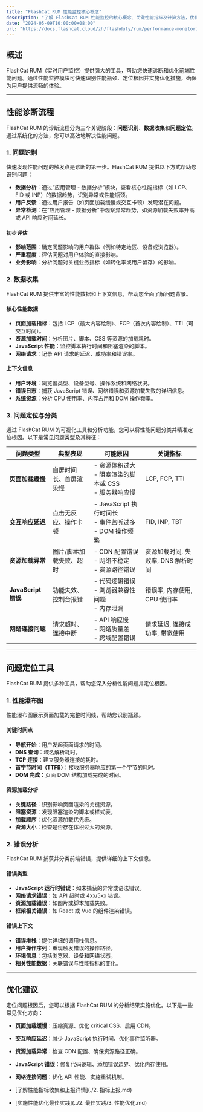 ```yaml
---
title: "FlashCat RUM 性能监控核心概念"
description: "了解 FlashCat RUM 性能监控的核心概念、关键性能指标及计算方法，优化用户体验。"
date: "2024-05-09T10:00:00+08:00"
url: "https://docs.flashcat.cloud/zh/flashduty/rum/performance-monitoring-concepts"
---
```


## 概述

FlashCat RUM（实时用户监控）提供强大的工具，帮助您快速诊断和优化前端性能问题。通过性能监控模块可快速识别性能瓶颈、定位根因并实施优化措施，确保为用户提供流畅的体验。

---

## 性能诊断流程

FlashCat RUM 的诊断流程分为三个关键阶段：**问题识别**、**数据收集**和**问题定位**。通过系统化的方法，您可以高效地解决性能问题。

### 1. 问题识别

快速发现性能问题的触发点是诊断的第一步。FlashCat RUM 提供以下方式帮助您识别问题：

- **数据分析**：通过“应用管理 - 数据分析”模块，查看核心性能指标（如 LCP、FID 或 INP）的数据趋势，识别异常或性能瓶颈。
- **用户反馈**：通过用户报告（如页面加载缓慢或交互卡顿）发现潜在问题。
- **异常检测**：在“应用管理 - 数据分析”中观察异常趋势，如资源加载失败率升高或 API 响应时间延长。

#### 初步评估

- **影响范围**：确定问题影响的用户群体（例如特定地区、设备或浏览器）。
- **严重程度**：评估问题对用户体验的直接影响。
- **业务影响**：分析问题对关键业务指标（如转化率或用户留存）的影响。

### 2. 数据收集

FlashCat RUM 提供丰富的性能数据和上下文信息，帮助您全面了解问题背景。

#### 核心性能数据

- **页面加载指标**：包括 LCP（最大内容绘制）、FCP（首次内容绘制）、TTI（可交互时间）。
- **资源加载时间**：分析图片、脚本、CSS 等资源的加载耗时。
- **JavaScript 性能**：监控脚本执行时间和阻塞渲染的脚本。
- **网络请求**：记录 API 请求的延迟、成功率和错误率。

#### 上下文信息

- **用户环境**：浏览器类型、设备型号、操作系统和网络状况。
- **错误日志**：捕获 JavaScript 错误、网络错误和资源加载失败的详细信息。
- **系统资源**：分析 CPU 使用率、内存占用和 DOM 操作频率。

### 3. 问题定位与分类

通过 FlashCat RUM 的可视化工具和分析功能，您可以将性能问题分类并精准定位根因。以下是常见问题类型及其特征：

| 问题类型            | 典型表现                | 可能原因                                                    | 关键指标                           |
| ------------------- | ----------------------- | ----------------------------------------------------------- | ---------------------------------- |
| **页面加载缓慢**    | 白屏时间长、首屏渲染慢  | - 资源体积过大<br>- 阻塞渲染的脚本或 CSS<br>- 服务器响应慢  | LCP, FCP, TTI                      |
| **交互响应延迟**    | 点击无反应、操作卡顿    | - JavaScript 执行时间长<br>- 事件监听过多<br>- DOM 操作频繁 | FID, INP, TBT                      |
| **资源加载异常**    | 图片/脚本加载失败、超时 | - CDN 配置错误<br>- 网络不稳定<br>- 资源路径错误            | 资源加载时间, 失败率, DNS 解析时间 |
| **JavaScript 错误** | 功能失效、控制台报错    | - 代码逻辑错误<br>- 浏览器兼容性问题<br>- 内存泄漏          | 错误率, 内存使用, CPU 使用率       |
| **网络连接问题**    | 请求超时、连接中断      | - API 响应慢<br>- 网络质量差<br>- 跨域配置错误              | 请求延迟, 连接成功率, 带宽使用     |

---

## 问题定位工具

FlashCat RUM 提供多种工具，帮助您深入分析性能问题并定位根因。

### 1. 性能瀑布图

性能瀑布图展示页面加载的完整时间线，帮助您识别瓶颈。

#### 关键时间点

- **导航开始**：用户发起页面请求的时间。
- **DNS 查询**：域名解析耗时。
- **TCP 连接**：建立服务器连接的耗时。
- **首字节时间（TTFB）**：接收服务器响应的第一个字节的耗时。
- **DOM 完成**：页面 DOM 结构加载完成的时间。

#### 资源加载分析

- **关键路径**：识别影响页面渲染的关键资源。
- **阻塞资源**：发现阻塞渲染的脚本或样式表。
- **加载顺序**：优化资源加载优先级。
- **资源大小**：检查是否存在体积过大的资源。

### 2. 错误分析

FlashCat RUM 捕获并分类前端错误，提供详细的上下文信息。

#### 错误类型

- **JavaScript 运行时错误**：如未捕获的异常或语法错误。
- **网络请求错误**：如 API 超时或 4xx/5xx 错误。
- **资源加载错误**：如图片或脚本加载失败。
- **框架相关错误**：如 React 或 Vue 的组件渲染错误。

#### 错误上下文

- **错误堆栈**：提供详细的调用栈信息。
- **用户操作序列**：重现触发错误的操作路径。
- **环境信息**：包括浏览器、设备和网络状态。
- **相关性能数据**：关联错误与性能指标的变化。

---

## 优化建议

定位问题根因后，您可以根据 FlashCat RUM 的分析结果实施优化。以下是一些常见优化方向：

- **页面加载缓慢**：压缩资源、优化 critical CSS、启用 CDN。
- **交互响应延迟**：减少 JavaScript 执行时间、优化事件监听器。
- **资源加载异常**：检查 CDN 配置、确保资源路径正确。
- **JavaScript 错误**：修复代码逻辑、添加错误边界、优化内存使用。
- **网络连接问题**：优化 API 性能、实施重试机制。

- [了解性能指标收集和上报详情](./2. 指标上报.md)
- [实施性能优化最佳实践](../2. 最佳实践/3. 性能优化.md)
